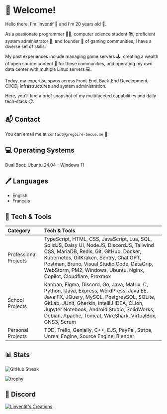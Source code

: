  # 🎉 Welcome!

Hello there, I'm linventif 👋 and I'm 20 years old 🎂.

As a passionate programmer 👨‍💻, computer science student 📚, proficient system administrator 🔧, and founder 🚀 of gaming communities, I have a diverse set of skills.

My past experiences include managing game servers 🕹️, creating a wealth of open source content 📝 for these communities, and operating my own data center with multiple Linux servers 💻.

Today, my expertise spans across Front-End, Back-End Development, CI/CD, Infrastructures and system administration.

Here, you'll find a brief snapshot of my multifaceted capabilities and daily tech-stack 📋.

## 📬 Contact

You can email me at `contact@gregoire-becue.me` 📧.

## 💻 Operating Systems

Dual Boot: Ubuntu 24.04 - Windows 11

## 🖊️ Languages

- English
- Français

## 🧰 Tech & Tools

| Category              | Tech & Tools                                                                                                                                                                                                                                                                                     |
|:----------------------|:-------------------------------------------------------------------------------------------------------------------------------------------------------------------------------------------------------------------------------------------------------------------------------------------------|
| Professional Projects | TypeScript, HTML, CSS, JavaScript, Lua, SQL, SolidJS, Daisy UI, NodeJS, DiscordJS, Tailwind CSS, MariaDB, Redis, Git, GitHub, Docker, Kubernetes, GitKraken, Sentry, Chat GPT, Postman, Bruno, Visual Studio Code, DataGrip, WebStorm, PM2, Windows, Ubuntu, Nginx, Copilot, Cloudflare, Proxmox |
| School Projects       | Kanban, Figma, Discord, Go, Java, Matrix, C, Python, IJava, Express, WordPress, Java EE, Java FX, JQuery, MySQL, PostgresSQL, SQLite, GitLab, JUnit, Gherkin, IntelliJ IDEA, CLion, Jupyter Notebook, Android Studio, SolidWorks, Debian, Apache, Tomcat, WireShark, VirtualBox, GNS3, Scrum     |
| Personal Projects     | TDD, Trello, Genially, C++, EJS, PayPal, Stripe, Unreal Engine, Source Engine, Blender                                                                                                                                                                                                           |
  
## 📊 Stats

![GitHub Streak](https://github-readme-streak-stats.herokuapp.com/?user=linventif)

![trophy](https://github-profile-trophy.vercel.app/?username=linventif)

## 🤝 Discord

[![Linventif's Creations](https://i.imgur.com/Ro6EtDP.png)](https://linv.dev/discord)
